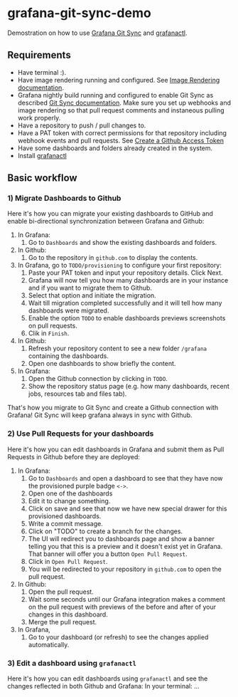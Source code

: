 # grafana-git-sync-demo

Demostration on how to use [Grafana Git Sync](https://grafana.com/docs/grafana/latest/observability-as-code/provision-resources/git-sync-setup/) and [grafanactl](https://github.com/grafana/grafanactl).

## Requirements

- Have terminal :).
- Have image rendering running and configured. See [Image Rendering documentation](https://grafana.com/docs/grafana/latest/setup-grafana/image-rendering/).
- Grafana nightly build running and configured to enable Git Sync as described [Git Sync documentation](https://grafana.com/docs/grafana/latest/observability-as-code/provision-resources/git-sync-setup/). Make sure you set up webhooks and image rendering so that pull request comments and instaneous pulling work properly.
- Have a repository to push / pull changes to.
- Have a PAT token with correct permissions for that repository including webhook events and pull requests. See [Create a Github Access Token](https://grafana.com/docs/grafana/latest/observability-as-code/provision-resources/git-sync-setup/#create-a-github-access-token)
- Have some dashboards and folders already created in the system.
- Install [grafanactl](https://grafana.github.io/grafanactl/installation/)

## Basic workflow

### 1) Migrate Dashboards to Github

Here it's how you can migrate your existing dashboards to GitHub and enable bi-directional synchronization between Grafana and Github:

1. In Grafana:
    1. Go to `Dashboards` and show the existing dashboards and folders. 
1. In Github:
    1. Go to the repository in `github.com` to display the contents.
1. In Grafana, go to `TODO/provisioning` to configure your first repository:
    1. Paste your PAT token and input your repository details. Click Next.
    1. Grafana will now tell you how many dashboards are in your instance and if you want to migrate them to Github. 
    1. Select that option and initiate the migration.
    1. Wait till migration completed successfully and it will tell how many dashboards were migrated.
    1. Enable the option `TODO` to enable dashboards previews screenshots on pull requests.
    1. Clik in `Finish`.
1. In Github:
    1. Refresh your repository content to see a new folder `/grafana` containing the dashboards.
    1. Open one dashboards to show briefly the content.
1. In Grafana:
    1. Open the Github connection by clicking in `TODO`.
    1. Show the repository status page (e.g. how many dashboards, recent jobs, resources tab and files tab).

That's how you migrate to Git Sync and create a Github connection with Grafana! Git Sync will keep grafana always in sync with Github.

### 2) Use Pull Requests for your dashboards

Here it's how you can edit dashboards in Grafana and submit them as Pull Requests in Github before they are deployed: 
1. In Grafana:
    1. Go to `Dashboards` and open a dashboard to see that they have now the provisioned purple badge `<->`.
    1. Open one of the dashboards
    1. Edit it to change something. 
    1. Click on save and see that now we have new special drawer for this provisioned dashboards.
    1. Write a commit message. 
    1. Click on "TODO" to create a branch for the changes.
    1. The UI will redirect you to dashboards page and show a banner telling you that this is a preview and it doesn't exist yet in Grafana. That banner will offer you a button `Open Pull Request`.
    1. Click in `Open Pull Request`.
    1. You will be redirected to your repository in `github.com` to open the pull request.
1. In Github:
    1. Open the pull request.
    1. Wait some seconds until our Grafana integration makes a comment on the pull request with previews of the before and after of your changes in this dashboard. 
    1. Merge the pull request.
1. In Grafana, 
    1. Go to your dashboard (or refresh) to see the changes applied automatically. 

### 3) Edit a dashboard using `grafanactl`

Here it's how you can edit dashboards using `grafanactl` and see the changes reflected in both Github and Grafana:
In your terminal: 
... 

